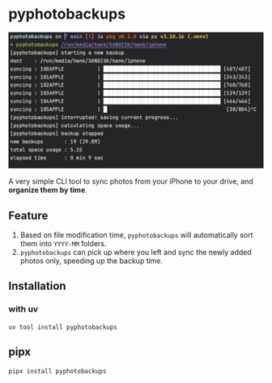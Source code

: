 # pyphotobackups

![screenshot1](https://raw.githubusercontent.com/hengtseChou/pyphotobackups/refs/heads/main/.github/assets/screenshot1.png)

A very simple CLI tool to sync photos from your iPhone to your drive, and **organize them by time**.

## Feature

1. Based on file modification time, `pyphotobackups` will automatically sort them into `YYYY-MM` folders.
2. `pyphotobackups` can pick up where you left and sync the newly added photos only, speeding up the backup time.

## Installation

### with uv

```
uv tool install pyphotobackups
```

## pipx

```
pipx install pyphotobackups
```
